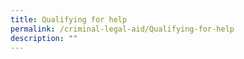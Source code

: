 ```yaml
---
title: Qualifying for help
permalink: /criminal-legal-aid/Qualifying-for-help
description: ""
---
```

